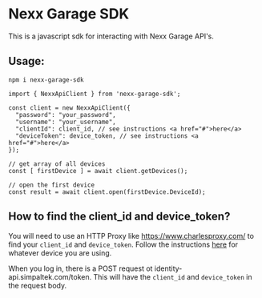 # Nexx Garage SDK

This is a javascript sdk for interacting with Nexx Garage API's.

## Usage:

```
npm i nexx-garage-sdk
```


```
import { NexxApiClient } from 'nexx-garage-sdk';

const client = new NexxApiClient({
  "password": "your_password",
  "username": "your_username",
  "clientId": client_id, // see instructions <a href="#">here</a>
  "deviceToken": device_token, // see instructions <a href="#">here</a>
});

// get array of all devices
const [ firstDevice ] = await client.getDevices();

// open the first device
const result = await client.open(firstDevice.DeviceId);
```

## How to find the client_id and device_token?

You will need to use an HTTP Proxy like https://www.charlesproxy.com/ to find your
`client_id` and `device_token`. Follow the instructions [here](https://www.charlesproxy.com/documentation/using-charles/ssl-certificates/) for whatever device you are using.

When you log in, there is a POST request ot identity-api.simpaltek.com/token. This will have the `client_id` and `device_token` in the request body.



